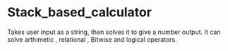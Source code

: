 # Stack_based_calculator
Takes user input as a string, then solves it to give a number output. It can solve arthimetic , relational , Bitwise and logical operators.
